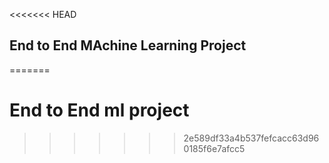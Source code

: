 <<<<<<< HEAD
## End to End MAchine Learning Project
=======
# End to End ml project
>>>>>>> 2e589df33a4b537fefcacc63d960185f6e7afcc5
